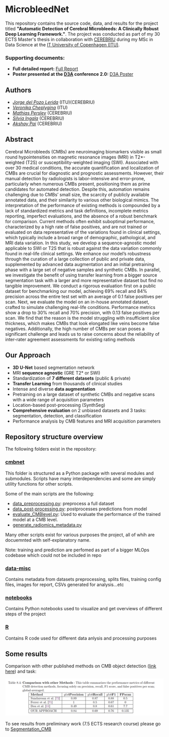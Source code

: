 # MicrobleedNet

This repository contains the source code, data, and results for the project titled **"Automatic Detection of Cerebral Microbleeds: A Clinically Robust Deep Learning Framework."**. The project was conducted as part of my 30 ECTS Master's thesis in collaboration with [CEREBRIU](https://cerebriu.com/) during my MSc in Data Science at the [IT University of Copenhagen (ITU)](https://en.itu.dk/).

### Supporting documents:
- **Full detailed report:** [Full Report](report.pdf)
- **Poster presented at the [D3A](https://d3aconference.dk/) conference 2.0:** [D3A Poster](D3A_poster.pdf)

## Authors
- [*Jorge del Pozo Lerida*](https://www.linkedin.com/in/jorgedelpozolerida/) (ITU)(CEREBRIU)
- [*Veronika Cheplygina*](https://scholar.google.com/citations?user=4x1y2bwAAAAJ&hl=es) (ITU)
- [*Mathias Perslev*](https://scholar.google.com/citations?user=9HcOCGgAAAAJ&hl=en) (CEREBRIU)
- [*Silvia Ingala*](https://scholar.google.nl/citations?user=b9J6OG8AAAAJ&hl=nl) (CEREBRIU)
- [*Akshay Pai*](https://scholar.google.com/citations?user=b3GS8qgAAAAJ&hl=en) (CEREBRIU)



## Abstract
Cerebral Microbleeds (CMBs) are neuroimaging biomarkers visible as small round hypointensities on magnetic resonance images (MRI) in T2*-weighted (T2S) or susceptibility-weighted imaging (SWI). Associated with over 30 medical conditions, the accurate quantification and localization of CMBs are crucial for diagnostic and prognostic assessments. However, their manual detection by radiologists is labor-intensive and error-prone, particularly when numerous CMBs present, positioning them as prime candidates for automated detection. Despite this, automation remains challenging due to CMBs’ small size, the scarcity of publicly available annotated data, and their similarity to various other biological mimics. The interpretation of the performance of existing methods is compounded by a lack of standardized metrics and task definitions, incomplete metrics reporting, imperfect evaluations, and the absence of a robust benchmark for comparison. Current methods often exhibit suboptimal performance, characterized by a high rate of false positives, and are not trained or evaluated on data representative of the variations found in clinical settings, which typically include a broad range of demographic, pathological, and MRI data variation. In this study, we develop a sequence-agnostic model applicable to SWI or T2S that is robust against the data variation commonly found in real-life clinical settings. We enhance our model’s robustness through the curation of a large collection of public and private data, supplemented by advanced data augmentation and an initial pretraining phase with a large set of negative samples and synthetic CMBs. In parallel, we investigate the benefit of using transfer learning from a bigger source segmentation task with a larger and more representative dataset but find no tangible improvement. We conduct a rigorous evaluation first on a public dataset for benchmarking our model, achieving 69% recall and 84% precision across the entire test set with an average of 0.1 false positives per scan. Next, we evaluate the model on an in-house annotated dataset, crafted to simulate challenging real-life conditions. Performance metrics show a drop to 30% recall and 70% precision, with 0.13 false positives per scan. We find that the reason is the model struggling with insufficient slice thickness, which makes CMBs that look elongated like veins become false negatives. Additionally, the high number of CMBs per scan poses a significant challenge and leads us to raise concerns about the reliability of inter-rater agreement assessments for existing rating methods

## Our Approach

- **3D U-Net** based segmentation network
- MRI **sequence agnostic** (GRE T2* or SWI)
- Standardization of **7 different datasets** (public & private)
- **Transfer Learning** from thousands of clinical studies
- Intense and diverse **data augmentation**
- Pretraining on a large dataset of synthetic CMBs and negative scans with a wide range of acquisition parameters
- Location-based post-processing (SynthSeg)
- **Comprehensive evaluation** on 2 unbiased datasets and 3 tasks: segmentation, detection, and classification
- Performance analysis by CMB features and MRI acquisition parameters


## Repository structure overview


The following folders exist in the repository:

### [cmbnet](cmbnet/)

This folder is structured as a Python package with several modules and submodules. 
Scripts have many interdependencies and some are simply utility functions for other scripts. 

Some of the main scripts are the following:

- [data_preprocessing.py](cmbnet/commands/data_preprocessing.py): preprocess a full dataset
- [data_post-processing.py](cmbnet/commands/data_post-processing.py): postprocesses predictions from model
- [evaluate_CMBlevel.py](cmbnet/commands/evaluate_CMBlevel.py): Used to evaluate the performance of the trained model at a CMB level.
- [generate_radiomics_metadata.py](cmbnet/analysis/generate_radiomics_metadata.py)


Many other scripts exist for various purposes the project, all of whih are docuemnted with self-explanatory name.

Note: training and prediction are perfomed as part of a bigger MLOps codebase which could not be included in repo

### [data-misc](data-misc/)
Contains metadata from datasets preprocessing, splits files, training config files, images for report, CSVs generated for analysis...etc


### [notebooks](notebooks/)
Contains Python notebooks used to visualize and get overviews of different steps of the project

### [R](R/)
Contains R code used for different data anlysis and processing purposes


## Some results

Comparison with other published methods on CMB object detection ([link here](https://www.cse.cuhk.edu.hk/~qdou/cmb-3dcnn/cmb-3dcnn.html)) and task:

![](data-misc/img/comparison_Results_tab.png)




To see results from preliminary work (7.5 ECTS research course) please go to [Segmentation_CMB](https://github.com/jorgedelpozolerida/Segmentation_CMB)
